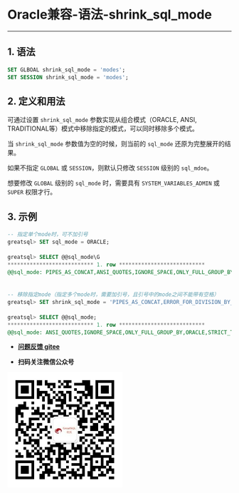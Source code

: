 # Oracle兼容-语法-shrink_sql_mode
---


## 1. 语法

```sql
SET GLBOAL shrink_sql_mode = 'modes';
SET SESSION shrink_sql_mode = 'modes';
```

## 2. 定义和用法


可通过设置 `shrink_sql_mode` 参数实现从组合模式（ORACLE, ANSI, TRADITIONAL等）模式中移除指定的模式，可以同时移除多个模式。

当 `shrink_sql_mode` 参数值为空的时候，则当前的 `sql_mode` 还原为完整展开的结果。

如果不指定 `GLOBAL` 或 `SESSION`，则默认只修改 `SESSION` 级别的 `sql_mdoe`。

想要修改 `GLOBAL` 级别的 `sql_mode` 时，需要具有 `SYSTEM_VARIABLES_ADMIN` 或 `SUPER` 权限才行。


## 3. 示例


```sql
-- 指定单个mode时，可不加引号
greatsql> SET sql_mode = ORACLE;

greatsql> SELECT @@sql_mode\G
*************************** 1. row ***************************
@@sql_mode: PIPES_AS_CONCAT,ANSI_QUOTES,IGNORE_SPACE,ONLY_FULL_GROUP_BY,ORACLE,STRICT_TRANS_TABLES,STRICT_ALL_TABLES,NO_ZERO_IN_DATE,NO_ZERO_DATE,ERROR_FOR_DIVISION_BY_ZERO,NO_ENGINE_SUBSTITUTION


-- 移除指定mode（指定多个mode时，需要加引号，且引号中的mode之间不能带有空格）
greatsql> SET shrink_sql_mode = 'PIPES_AS_CONCAT,ERROR_FOR_DIVISION_BY_ZERO';

greatsql> SELECT @@sql_mode;
*************************** 1. row ***************************
@@sql_mode: ANSI_QUOTES,IGNORE_SPACE,ONLY_FULL_GROUP_BY,ORACLE,STRICT_TRANS_TABLES,STRICT_ALL_TABLES,NO_ZERO_IN_DATE,NO_ZERO_DATE,NO_ENGINE_SUBSTITUTION
```



- **[问题反馈 gitee](https://gitee.com/GreatSQL/GreatSQL-Manual/issues)**

- **扫码关注微信公众号**

![greatsql-wx](../../greatsql-wx.jpg)
